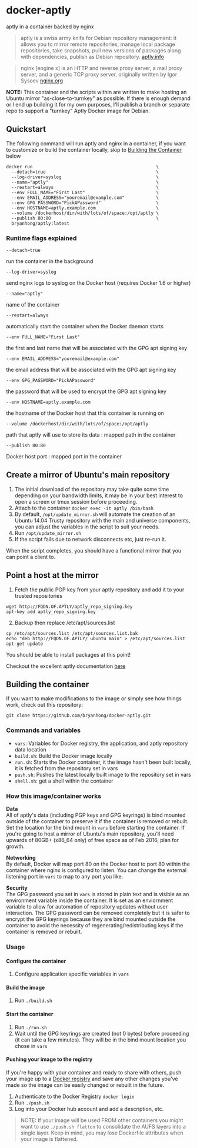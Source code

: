docker-aptly
==

aptly in a container backed by nginx

>aptly is a swiss army knife for Debian repository management: it allows you to mirror remote repositories, manage local package repositories, take snapshots, pull new versions of packages along with dependencies, publish as Debian repository. [aptly.info](http://aptly.info)

>nginx [engine x] is an HTTP and reverse proxy server, a mail proxy server, and a generic TCP proxy server, originally written by Igor Sysoev [nginx.org](http://nginx.org/en/)

**NOTE:** This container and the scripts within are written to make hosting an Ubuntu mirror "as-close-to-turnkey" as possible. If there is enough demand or I end up building it for my own purposes, I'll publish a branch or separate repo to support a "turnkey" Aptly Docker image for Debian.

Quickstart
--

The following command will run aptly and nginx in a container, if you want to customize or build the container locally, skip to [Building the Container](#building-the-container) below

```
docker run                                               \
  --detach=true                                          \
  --log-driver=syslog                                    \
  --name="aptly"                                         \
  --restart=always                                       \
  --env FULL_NAME="First Last"                           \
  --env EMAIL_ADDRESS="youremail@example.com"            \
  --env GPG_PASSWORD="PickAPassword"                     \
  --env HOSTNAME=aptly.example.com                       \
  --volume /dockerhost/dir/with/lots/of/space:/opt/aptly \
  --publish 80:80                                        \
  bryanhong/aptly:latest
```

### Runtime flags explained

```
--detach=true
```  
run the container in the background  
```
--log-driver=syslog
```  
send nginx logs to syslog on the Docker host  (requires Docker 1.6 or higher)  
```
--name="aptly"
```  
name of the container  
```
--restart=always
```  
automatically start the container when the Docker daemon starts  
```
--env FULL_NAME="First Last"
```  
the first and last name that will be associated with the GPG apt signing key  
```
--env EMAIL_ADDRESS="youremail@example.com"
```  
the email address that will be associated with the GPG apt signing key  
```
--env GPG_PASSWORD="PickAPassword"
```  
the password that will be used to encrypt the GPG apt signing key  
```
--env HOSTNAME=aptly.example.com
```  
the hostname of the Docker host that this container is running on  
```
--volume /dockerhost/dir/with/lots/of/space:/opt/aptly
```  
path that aptly will use to store its data : mapped path in the container  
```
--publish 80:80
```  
Docker host port : mapped port in the container

Create a mirror of Ubuntu's main repository
--
1. The initial download of the repository may take quite some time depending on your bandwidth limits, it may be in your best interest to open a screen or tmux session before proceeding.
2. Attach to the container ```docker exec -it aptly /bin/bash```
3. By default, ```/opt/update_mirror.sh``` will automate the creation of an Ubuntu 14.04 Trusty repository with the main and universe components, you can adjust the variables in the script to suit your needs.
4. Run ```/opt/update_mirror.sh```
5. If the script fails due to network disconnects etc, just re-run it.

When the script completes, you should have a functional mirror that you can point a client to.

Point a host at the mirror
--

1. Fetch the public PGP key from your aptly repository and add it to your trusted repositories

 ```
 wget http://FQDN.OF.APTLY/aptly_repo_signing.key
 apt-key add aptly_repo_signing.key
 ```

2. Backup then replace /etc/apt/sources.list

 ```
 cp /etc/apt/sources.list /etc/apt/sources.list.bak
 echo "deb http://FQDN.OF.APTLY/ ubuntu main" > /etc/apt/sources.list
 apt-get update
 ```
 
 You should be able to install packages at this point!
 
Checkout the excellent aptly documentation [here](http://www.aptly.info/doc/overview/)

Building the container
--

If you want to make modifications to the image or simply see how things work, check out this repository:

```
git clone https://github.com/bryanhong/docker-aptly.git
```

### Commands and variables

* ```vars```: Variables for Docker registry, the application, and aptly repository data location
* ```build.sh```: Build the Docker image locally
* ```run.sh```: Starts the Docker container, it the image hasn't been built locally, it is fetched from the repository set in vars
* ```push.sh```: Pushes the latest locally built image to the repository set in vars
* ```shell.sh```: get a shell within the container

### How this image/container works

**Data**  
All of aptly's data (including PGP keys and GPG keyrings) is bind mounted outside of the container to preserve it if the container is removed or rebuilt. Set the location for the bind mount in ```vars``` before starting the container. If you're going to host a mirror of Ubuntu's main repository, you'll need upwards of 80GB+ (x86_64 only) of free space as of Feb 2016, plan for growth.

**Networking**  
By default, Docker will map port 80 on the Docker host to port 80 within the container where nginx is configured to listen. You can change the external listening port in ```vars``` to map to any port you like.

**Security**  
The GPG password you set in ```vars``` is stored in plain text and is visible as an environment variable inside the container. It is set as an enviornment variable to allow for automation of repository updates without user interaction. The GPG password can be removed completely but it is safer to encrypt the GPG keyrings because they are bind mounted outside the container to avoid the necessity of regenerating/redistributing keys if the container is removed or rebuilt.

### Usage

#### Configure the container

1. Configure application specific variables in ```vars```

#### Build the image

1. Run ```./build.sh```

#### Start the container

1. Run ```./run.sh```
2. Wait until the GPG keyrings are created (not 0 bytes) before proceeding (it can take a few minutes). They will be in the bind mount location you chose in ```vars```
 
#### Pushing your image to the registry

If you're happy with your container and ready to share with others, push your image up to a [Docker registry](https://docs.docker.com/docker-hub/) and save any other changes you've made so the image can be easily changed or rebuilt in the future.

1. Authenticate to the Docker Registry ```docker login```
2. Run ```./push.sh```
3. Log into your Docker hub account and add a description, etc.

> NOTE: If your image will be used FROM other containers you might want to use ```./push.sh flatten``` to consolidate the AUFS layers into a single layer. Keep in mind, you may lose Dockerfile attributes when your image is flattened.
